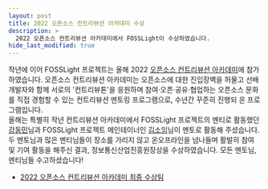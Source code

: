 ```yaml
---
layout: post
title: 2022 오픈소스 컨트리뷰션 아카데미 수상
description: >
  2022 오픈소스 컨트리뷰션 아카데미에서 FOSSLight이 수상하였습니다.
hide_last_modified: true
---
```


작년에 이어 FOSSLight 프로젝트는 올해 2022 [오픈소스 컨트리뷰션 아카데미](https://www.contribution.ac/)에 참가하였습니다.
오픈소스 컨트리뷰션 아카데미는 오픈소스에 대한 진입장벽을 허물고 선배 개발자와 함께 서로의 '컨트리뷰톤'을 응원하며 참여·오픈·공유·협업하는 오픈소스 문화를 직접 경험할 수 있는 컨트리뷰션 멘토링 프로그램으로, 수년간 꾸준히 진행되 온 프로그램입니다.  
올해는 특별히 작년 컨트리뷰션 아카데미에서 FOSSLight 프로젝트의 멘티로 활동했던 [강동민](https://github.com/riyenas0925)님과 FOSSLight 프로젝트 메인테이너인 [김소임](https://github.com/soimkim)님이 멘토로 활동해 주셨습니다. 두 멘토님과 많은 멘티님들이 장소를 가리지 않고 온오프라인을 넘나들며 활발히 참여 및 기여 활동을 해주신 결과, 정보통신산업진흥원장상을 수상하였습니다. 모든 멘토님, 멘티님들 수고하셨습니다!

 - [2022 오픈소스 컨트리뷰션 아카데미 최종 수상팀](https://www.oss.kr/notice/show/c23e1001-daf8-46ad-97e6-71045ae4b6b9)
